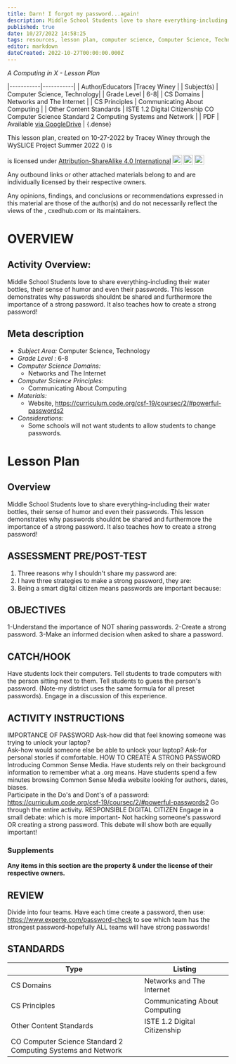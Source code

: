```yaml
---
title: Darn! I forgot my password...again!
description: Middle School Students love to share everything-including their water bottles, their sense of humor and even their passwords.  This lesson demonstrates why passwords shouldnt be shared and furthermore the importance of a strong password.  It also teaches how to create a strong password!
published: true
date: 10/27/2022 14:58:25
tags: resources, lesson plan, computer science, Computer Science, Technology 
editor: markdown
dateCreated: 2022-10-27T00:00:00.000Z
---
```

*A Computing in X - Lesson Plan*

|-----------|-----------|
| Author/Educators |Tracey Winey |
| Subject(s) | Computer Science, Technology|
| Grade Level | 6-8|
| CS Domains | Networks and The Internet |
| CS Principles | Communicating About Computing |
| Other Content Standards | ISTE 1.2 Digital Citizenship
CO Computer Science Standard 2 Computing Systems and Network | 
| PDF | Available [via GoogleDrive]() |
{.dense}






This lesson plan, created on 10-27-2022 by Tracey Winey through the  WySLICE Project Summer 2022 () is  <p xmlns:cc="http://creativecommons.org/ns#" >  is licensed under <a href="http://creativecommons.org/licenses/by-sa/4.0/?ref=chooser-v1" target="_blank" rel="license noopener noreferrer" style="display:inline-block;">Attribution-ShareAlike 4.0 International<img style="height:22px!important;margin-left:3px;vertical-align:text-bottom;" src="https://mirrors.creativecommons.org/presskit/icons/cc.svg?ref=chooser-v1"><img style="height:22px!important;margin-left:3px;vertical-align:text-bottom;" src="https://mirrors.creativecommons.org/presskit/icons/by.svg?ref=chooser-v1"><img style="height:22px!important;margin-left:3px;vertical-align:text-bottom;" src="https://mirrors.creativecommons.org/presskit/icons/sa.svg?ref=chooser-v1"></a></p>


Any outbound links or other attached materials belong to and are individually licensed by their respective owners. 


Any opinions, findings, and conclusions or recommendations expressed in this material are those of the author(s) and do not necessarily reflect the views of the , cxedhub.com or its maintainers.


# OVERVIEW
## Activity Overview:  
Middle School Students love to share everything-including their water bottles, their sense of humor and even their passwords.  This lesson demonstrates why passwords shouldnt be shared and furthermore the importance of a strong password.  It also teaches how to create a strong password!
## Meta description
+ *Subject Area:* Computer Science, Technology 
+ *Grade Level :* 6-8 
+ *Computer Science Domains:*
   + Networks and The Internet
+ *Computer Science Principles:*
   + Communicating About Computing
+ *Materials:* 
   + Website, https://curriculum.code.org/csf-19/coursec/2/#powerful-passwords2
+ *Considerations:*
   + Some schools will not want students to allow students to change passwords.


# Lesson Plan
## Overview
Middle School Students love to share everything-including their water bottles, their sense of humor and even their passwords.  This lesson demonstrates why passwords shouldnt be shared and furthermore the importance of a strong password.  It also teaches how to create a strong password!
## ASSESSMENT PRE/POST-TEST
1.  Three reasons why I shouldn't share my password are:
2.  I have three strategies to make a strong password, they are:
3.  Being a smart digital citizen means passwords are important because:
## OBJECTIVES
1-Understand the importance of NOT sharing passwords.
2-Create a strong password.
3-Make an informed decision when asked to share a password.


## CATCH/HOOK
Have students lock their computers.  Tell students to trade computers with the person sitting next to them.  Tell students to guess the person's password.  (Note-my district uses the same formula for all preset passwords).  Engage in a discussion of this experience.


## ACTIVITY INSTRUCTIONS
IMPORTANCE OF PASSWORD
Ask-how did that feel knowing someone was trying to unlock your laptop?  
Ask-how would someone else be able to unlock your laptop?
Ask-for personal stories if comfortable.
HOW TO CREATE A STRONG PASSWORD
Introducing Common Sense Media.  Have students rely on their background information to remember what a .org means.  Have students spend a few minutes browsing Common Sense Media website looking for authors, dates, biases.  
Participate in the Do's and Dont's of a password: 
https://curriculum.code.org/csf-19/coursec/2/#powerful-passwords2
Go through the entire activity.
RESPONSIBLE DIGITAL CITIZEN
Engage in a small debate: which is more important-
Not hacking someone's password OR creating a strong password.
This debate will show both are equally important!


### Supplements
**Any items in this section are the property & under the license of their respective owners.**






## REVIEW
Divide into four teams.  Have each time create a password, then use:
https://www.experte.com/password-check
to see which team has the strongest password-hopefully ALL teams will have strong passwords!
## STANDARDS        
| Type | Listing | 
|-----------|-----------|
| CS Domains  | Networks and The Internet|
| CS Principles   | Communicating About Computing|
| Other Content Standards | ISTE 1.2 Digital Citizenship
CO Computer Science Standard 2 Computing Systems and Network  |